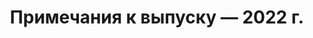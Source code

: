﻿---
title: Примечания к выпуску — 2022 г.
type: docs
weight: 8
url: /ru/net/release-notes-2022/
---
